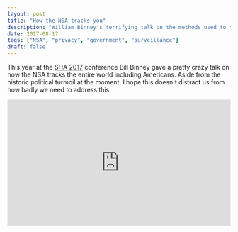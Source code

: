 ```yaml
---
layout: post
title: "How the NSA tracks you"
description: "William Binney's terrifying talk on the methods used to track everyday citizens and why he couldn't stand it"
date: 2017-08-17
tags: ["NSA", "privacy", "government", "surveillance"]
draft: false
---
```

This year at the [SHA 2017](https://sha2017.org/) conference Bill Binney gave a pretty crazy talk on how the NSA tracks the entire world including Americans. Aside from the historic political turmoil at the moment, I hope this doesn't distract us from how badly we need to address this.

<style>.embed-container { position: relative; padding-bottom: 56.25%; height: 0; overflow: hidden; max-width: 100%; } .embed-container iframe, .embed-container object, .embed-container embed { position: absolute; top: 0; left: 0; width: 100%; height: 100%; }</style><div class='embed-container'><iframe src='https://www.youtube.com/embed/P1JDqNKMaus' frameborder='0' allowfullscreen></iframe></div>
